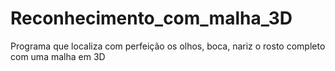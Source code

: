 # Reconhecimento_com_malha_3D
 Programa que localiza com perfeição os olhos, boca, nariz o rosto completo com uma malha em 3D
